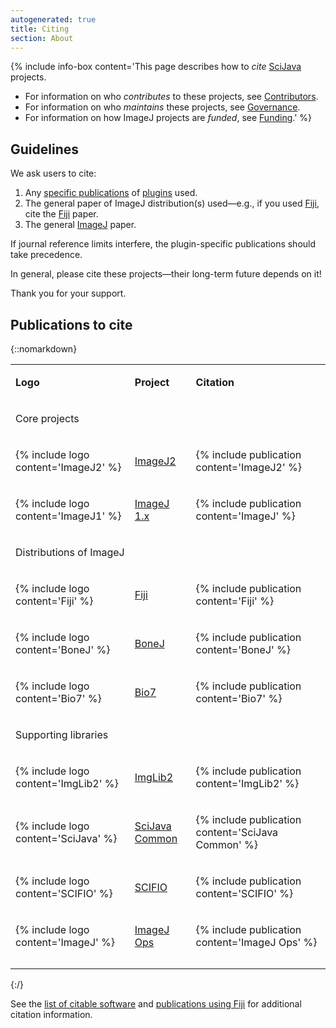 ```yaml
---
autogenerated: true
title: Citing
section: About
---
```


{% include info-box content='This page describes how to *cite* [SciJava](SciJava) projects.

-   For information on who *contributes* to these projects, see [Contributors](/about/contributors).
-   For information on who *maintains* these projects, see [Governance](/about/governance).
-   For information on how ImageJ projects are *funded*, see [Funding](/about/funding).' %}


## Guidelines

We ask users to cite:

1.  Any [specific publications](Category_Citable) of [plugins](/plugins) used.
2.  The general paper of ImageJ distribution(s) used—e.g., if you used [Fiji](/software/fiji), cite the [Fiji](/software/fiji) paper.
3.  The general [ImageJ](/about) paper.

If journal reference limits interfere, the plugin-specific publications should take precedence.

In general, please cite these projects—their long-term future depends on it!

Thank you for your support.

## Publications to cite

{::nomarkdown}
<table>
  <tbody>
    <tr class="odd">
      <td style="white-space: nowrap">
        <p><strong>Logo</strong></p>
      </td>
      <td>
        <p><strong>Project</strong></p>
      </td>
      <td>
        <p><strong>Citation</strong></p>
      </td>
    </tr>
    <tr class="even">
      <td>
        <p>Core projects</p>
      </td>
      <td></td>
      <td></td>
    </tr>
    <tr class="odd">
      <td>
        <p>{% include logo content='ImageJ2' %}</p>
      </td>
      <td>
        <p><a href="/software/imagej2">ImageJ2</a></p>
      </td>
      <td>
        <p>{% include publication content='ImageJ2' %}</p>
      </td>
    </tr>
    <tr class="even">
      <td>
        <p>{% include logo content='ImageJ1' %}</p>
      </td>
      <td>
        <p><a href="/software/imagej1">ImageJ 1.x</a></p>
      </td>
      <td>
        <p>{% include publication content='ImageJ' %}</p>
      </td>
    </tr>
    <tr class="odd">
      <td>
        <p>Distributions of ImageJ</p>
      </td>
      <td></td>
      <td></td>
    </tr>
    <tr class="even">
      <td>
        <p>{% include logo content='Fiji' %}</p>
      </td>
      <td>
        <p><a href="/software/fiji">Fiji</a></p>
      </td>
      <td>
        <p>{% include publication content='Fiji' %}</p>
      </td>
    </tr>
    <tr class="odd">
      <td>
        <p>{% include logo content='BoneJ' %}</p>
      </td>
      <td>
        <p><a href="/plugins/bonej">BoneJ</a></p>
      </td>
      <td>
        <p>{% include publication content='BoneJ' %}</p>
      </td>
    </tr>
    <tr class="even">
      <td>
        <p>{% include logo content='Bio7' %}</p>
      </td>
      <td>
        <p><a href="/software/bio7">Bio7</a></p>
      </td>
      <td>
        <p>{% include publication content='Bio7' %}</p>
      </td>
    </tr>
    <tr class="odd">
      <td>
        <p>Supporting libraries</p>
      </td>
      <td></td>
      <td></td>
    </tr>
    <tr class="even">
      <td>
        <p>{% include logo content='ImgLib2' %}</p>
      </td>
      <td>
        <p><a href="/libs/imglib2">ImgLib2</a></p>
      </td>
      <td>
        <p>{% include publication content='ImgLib2' %}</p>
      </td>
    </tr>
    <tr class="odd">
      <td>
        <p>{% include logo content='SciJava' %}</p>
      </td>
      <td>
        <p><a href="/libs/scijava-common">SciJava Common</a></p>
      </td>
      <td>
        <p>{% include publication content='SciJava Common' %}</p>
      </td>
    </tr>
    <tr class="even">
      <td>
        <p>{% include logo content='SCIFIO' %}</p>
      </td>
      <td>
        <p><a href="/libs/scifio">SCIFIO</a></p>
      </td>
      <td>
        <p>{% include publication content='SCIFIO' %}</p>
      </td>
    </tr>
    <tr class="odd">
      <td>
        <p>{% include logo content='ImageJ' %}</p>
      </td>
      <td>
        <p><a href="/libs/imagej-ops">ImageJ Ops</a></p>
      </td>
      <td>
        <p>{% include publication content='ImageJ Ops' %}</p>
      </td>
    </tr>
    <tr class="even">
      <td></td>
      <td></td>
      <td></td>
    </tr>
    <tr class="odd">
      <td></td>
      <td></td>
      <td></td>
    </tr>
  </tbody>
</table>
{:/}

See the [list of citable software](Category_Citable) and [publications using Fiji](/software/fiji/publications) for additional citation information.
